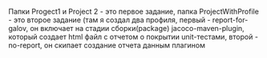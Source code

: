 Папки Progect1 и Project 2 - это первое задание, папка ProjectWithProfile - это второе задание (там я создал два профиля, 
первый - report-for-galov, он включает на стадии сборки(package) jacoco-maven-plugin, который создает html файл с отчетом о покрытии unit-тестами,
второй - no-report, он скипает создание отчета данным плагином
